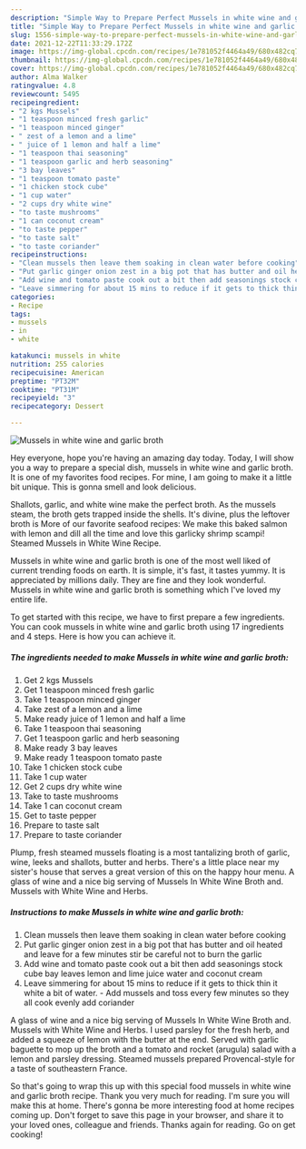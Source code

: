 ```yaml
---
description: "Simple Way to Prepare Perfect Mussels in white wine and garlic broth"
title: "Simple Way to Prepare Perfect Mussels in white wine and garlic broth"
slug: 1556-simple-way-to-prepare-perfect-mussels-in-white-wine-and-garlic-broth
date: 2021-12-22T11:33:29.172Z
image: https://img-global.cpcdn.com/recipes/1e781052f4464a49/680x482cq70/mussels-in-white-wine-and-garlic-broth-recipe-main-photo.jpg
thumbnail: https://img-global.cpcdn.com/recipes/1e781052f4464a49/680x482cq70/mussels-in-white-wine-and-garlic-broth-recipe-main-photo.jpg
cover: https://img-global.cpcdn.com/recipes/1e781052f4464a49/680x482cq70/mussels-in-white-wine-and-garlic-broth-recipe-main-photo.jpg
author: Alma Walker
ratingvalue: 4.8
reviewcount: 5495
recipeingredient:
- "2 kgs Mussels"
- "1 teaspoon minced fresh garlic"
- "1 teaspoon minced ginger"
- " zest of a lemon and a lime"
- " juice of 1 lemon and half a lime"
- "1 teaspoon thai seasoning"
- "1 teaspoon garlic and herb seasoning"
- "3 bay leaves"
- "1 teaspoon tomato paste"
- "1 chicken stock cube"
- "1 cup water"
- "2 cups dry white wine"
- "to taste mushrooms"
- "1 can coconut cream"
- "to taste pepper"
- "to taste salt"
- "to taste coriander"
recipeinstructions:
- "Clean mussels then leave them soaking in clean water before cooking"
- "Put garlic ginger onion zest in a big pot that has butter and oil heated and leave for a few minutes stir be careful not to burn the garlic"
- "Add wine and tomato paste cook out a bit then add seasonings stock cube bay leaves lemon and lime juice water and coconut cream"
- "Leave simmering for about 15 mins to reduce if it gets to thick thin it white a bit of water. Add mussels and toss every few minutes so they all cook evenly add coriander"
categories:
- Recipe
tags:
- mussels
- in
- white

katakunci: mussels in white 
nutrition: 255 calories
recipecuisine: American
preptime: "PT32M"
cooktime: "PT31M"
recipeyield: "3"
recipecategory: Dessert

---
```



![Mussels in white wine and garlic broth](https://img-global.cpcdn.com/recipes/1e781052f4464a49/680x482cq70/mussels-in-white-wine-and-garlic-broth-recipe-main-photo.jpg)

Hey everyone, hope you're having an amazing day today. Today, I will show you a way to prepare a special dish, mussels in white wine and garlic broth. It is one of my favorites food recipes. For mine, I am going to make it a little bit unique. This is gonna smell and look delicious.

Shallots, garlic, and white wine make the perfect broth. As the mussels steam, the broth gets trapped inside the shells. It&#39;s divine, plus the leftover broth is More of our favorite seafood recipes: We make this baked salmon with lemon and dill all the time and love this garlicky shrimp scampi! Steamed Mussels in White Wine Recipe.

Mussels in white wine and garlic broth is one of the most well liked of current trending foods on earth. It is simple, it's fast, it tastes yummy. It is appreciated by millions daily. They are fine and they look wonderful. Mussels in white wine and garlic broth is something which I've loved my entire life.


To get started with this recipe, we have to first prepare a few ingredients. You can cook mussels in white wine and garlic broth using 17 ingredients and 4 steps. Here is how you can achieve it.

<!--inarticleads1-->

##### The ingredients needed to make Mussels in white wine and garlic broth:

1. Get 2 kgs Mussels
1. Get 1 teaspoon minced fresh garlic
1. Take 1 teaspoon minced ginger
1. Take  zest of a lemon and a lime
1. Make ready  juice of 1 lemon and half a lime
1. Take 1 teaspoon thai seasoning
1. Get 1 teaspoon garlic and herb seasoning
1. Make ready 3 bay leaves
1. Make ready 1 teaspoon tomato paste
1. Take 1 chicken stock cube
1. Take 1 cup water
1. Get 2 cups dry white wine
1. Take to taste mushrooms
1. Take 1 can coconut cream
1. Get to taste pepper
1. Prepare to taste salt
1. Prepare to taste coriander


Plump, fresh steamed mussels floating is a most tantalizing broth of garlic, wine, leeks and shallots, butter and herbs. There&#39;s a little place near my sister&#39;s house that serves a great version of this on the happy hour menu. A glass of wine and a nice big serving of Mussels In White Wine Broth and. Mussels with White Wine and Herbs. 

<!--inarticleads2-->

##### Instructions to make Mussels in white wine and garlic broth:

1. Clean mussels then leave them soaking in clean water before cooking
1. Put garlic ginger onion zest in a big pot that has butter and oil heated and leave for a few minutes stir be careful not to burn the garlic
1. Add wine and tomato paste cook out a bit then add seasonings stock cube bay leaves lemon and lime juice water and coconut cream
1. Leave simmering for about 15 mins to reduce if it gets to thick thin it white a bit of water. - Add mussels and toss every few minutes so they all cook evenly add coriander


A glass of wine and a nice big serving of Mussels In White Wine Broth and. Mussels with White Wine and Herbs. I used parsley for the fresh herb, and added a squeeze of lemon with the butter at the end. Served with garlic baguette to mop up the broth and a tomato and rocket (arugula) salad with a lemon and parsley dressing. Steamed mussels prepared Provencal-style for a taste of southeastern France. 

So that's going to wrap this up with this special food mussels in white wine and garlic broth recipe. Thank you very much for reading. I'm sure you will make this at home. There's gonna be more interesting food at home recipes coming up. Don't forget to save this page in your browser, and share it to your loved ones, colleague and friends. Thanks again for reading. Go on get cooking!
